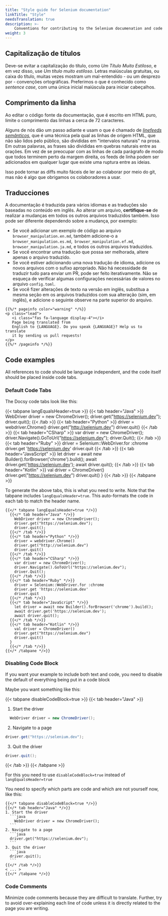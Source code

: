 ```yaml
---
title: "Style guide for Selenium documentation"
linkTitle: "Style"
needsTranslation: true
description: >-
    Conventions for contributing to the Selenium documenation and code examples
weight: 3
---
```


## Capitalização de títulos

Deve-se evitar a capitalização do título,
como _Um Título Muito Estiloso_,
e em vez disso, use _Um título muito estiloso_.
Letras maiúsculas gratuitas, ou caixa do título,
muitas vezes mostram um mal-entendido - ou um desprezo por -
convenções ortográficas.
Preferimos o que é conhecido como _sentence case_,
com uma única inicial maiúscula para iniciar cabeçalhos.

## Comprimento da linha

Ao editar o código fonte da documentação,
que é escrito em HTML puro,
limite o comprimento das linhas a cerca de 72 caracteres.

Alguns de nós dão um passo adiante
e usam o que é chamado de
[_linefeeds semânticos_](//rhodesmill.org/brandon/2012/one-sentence-per-line),
que é uma técnica pela qual as linhas de origem HTML,
que não são lidos pelo público,
são divididas em "intervalos naturais" na prosa.
Em outras palavras, as frases são divididas
em quebras naturais entre as orações.
Em vez de se preocupar com as linhas de cada parágrafo
de modo que todos terminem perto da margem direita,
os feeds de linha podem ser adicionados em qualquer lugar
que existe uma ruptura entre as ideias.

Isso pode tornar as diffs muito fáceis de ler
ao colaborar por meio do git,
mas não é algo que obrigamos os colaboradores a usar.

## Traducciones

A documentação é traduzida para vários idiomas e as traduções são baseadas no conteúdo em inglês. Ao alterar um arquivo, **certifique-se** de realizar a
mudanças em todos os outros arquivos traduzidos também. Isso pode ser diferente dependendo
sobre a mudança, por exemplo:
 
* Se você adicionar um exemplo de código ao arquivo `browser_manipulation.en.md`,
também adicione-o a `browser_manipulation.es.md`,` browser_manipulation.ef.md`,
`browser_manipulation.ja.md`, e todos os outros arquivos traduzidos.
* Se você encontrar uma tradução que possa ser melhorada, altere apenas o arquivo traduzido.
* Se você estiver adicionando uma nova tradução de idioma, adicione os novos arquivos com o
sufixo apropriado. Não há necessidade de traduzir tudo para enviar um
PR, pode ser feito iterativamente. Não se esqueça de verificar algumas configurações necessárias de
valores no arquivo `config.toml`.
* Se você fizer alterações de texto na versão em inglês, substitua a mesma seção em
os arquivos traduzidos com sua alteração (sim, em inglês), e adicione o seguinte
observe na parte superior do arquivo.
 

```
{{%/* pageinfo color="warning" */%}}
<p class="lead">
   <i class="fas fa-language display-4"></i> 
   Page being translated from 
   English to {LANGUAGE}. Do you speak {LANGUAGE}? Help us to translate
   it by sending us pull requests!
</p>
{{%/* /pageinfo */%}}
```


## Code examples

All references to code should be language independent,
and the code itself should be placed inside code tabs.

### Default Code Tabs

The Docsy code tabs look like this:

{{< tabpane langEqualsHeader=true >}}
{{< tab header="Java" >}}
WebDriver driver = new ChromeDriver();
driver.get("https://selenium.dev");
driver.quit();
{{< /tab >}}
{{< tab header="Python" >}}
driver = webdriver.Chrome()
driver.get("http://selenium.dev")
driver.quit()
{{< /tab >}}
{{< tab header="CSharp" >}}
var driver = new ChromeDriver();
driver.Navigate().GoToUrl("https://selenium.dev");
driver.Quit();
{{< /tab >}}
{{< tab header="Ruby" >}}
driver = Selenium::WebDriver.for :chrome
driver.get 'https://selenium.dev'
driver.quit
{{< /tab >}}
{{< tab header="JavaScript" >}}
let driver = await new Builder().forBrowser('chrome').build();
await driver.get('https://selenium.dev');
await driver.quit();
{{< /tab >}}
{{< tab header="Kotlin" >}}
val driver = ChromeDriver()
driver.get("https://selenium.dev")
driver.quit()
}
{{< /tab >}}
{{< /tabpane >}}

To generate the above tabs, this is what you need to write.
Note that the tabpane includes `langEqualsHeader=true`.
This auto-formats the code in each tab to match the header name.

    {{</* tabpane langEqualsHeader=true */>}}
      {{</* tab header="Java" */>}}
        WebDriver driver = new ChromeDriver();
        driver.get("https://selenium.dev");
        driver.quit();
      {{</* /tab */>}}
      {{</* tab header="Python" */>}}
        driver = webdriver.Chrome()
        driver.get("http://selenium.dev")
        driver.quit()
      {{</* /tab */>}}
      {{</* tab header="CSharp" */>}}
        var driver = new ChromeDriver();
        driver.Navigate().GoToUrl("https://selenium.dev");
        driver.Quit();
      {{</* /tab */>}}
      {{</* tab header="Ruby" */>}}
        driver = Selenium::WebDriver.for :chrome
        driver.get 'https://selenium.dev'
        driver.quit
      {{</* /tab */>}}
      {{</* tab header="JavaScript" */>}}
        let driver = await new Builder().forBrowser('chrome').build();
        await driver.get('https://selenium.dev');
        await driver.quit();
      {{</* /tab */>}}
      {{</* tab header="Kotlin" */>}}
        val driver = ChromeDriver()
        driver.get("https://selenium.dev")
        driver.quit()
      }
      {{</* /tab */>}}
    {{</* /tabpane */>}}

### Disabling Code Block

If you want your example to include both text and code, you
need to disable the default of everything being put in a code block

Maybe you want something like this:

{{< tabpane disableCodeBlock=true >}}
{{< tab header="Java" >}}
1. Start the driver
  ```java
    WebDriver driver = new ChromeDriver();
  ```
2. Navigate to a page
  ```java
  driver.get("https://selenium.dev");
  ```
3. Quit the driver
  ```java
  driver.quit();
  ``` 
{{< /tab >}}
{{< /tabpane >}}

For this you need to use `disableCodeBlock=true` instead of `langEqualsHeader=true`

You need to specify which parts are code and which are not yourself now, like this:

    {{</* tabpane disableCodeBlock=true */>}}
    {{</* tab header="Java" */>}}
    1. Start the driver
      ```java
        WebDriver driver = new ChromeDriver();
      ```
    2. Navigate to a page
      ```java
      driver.get("https://selenium.dev");
      ```
    3. Quit the driver
      ```java
      driver.quit();
      ``` 
    {{</* /tab */>}}
    < ... >
    {{</* /tabpane */>}}

### Code Comments

Minimize code comments because they are difficult to translate.
Further, try to avoid over-explaining each line of code unless it is
directly related to the page you are writing.
